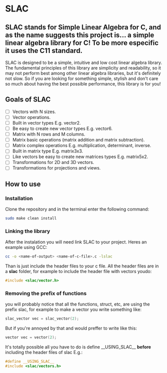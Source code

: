 # SLAC

## SLAC stands for Simple Linear Algebra for C, and as the name suggests this project is... a simple linear algebra library for C! To be more especific it uses the C11 standard.

SLAC is designed to be a simple, intuitive and low cost linear algebra library. The fundamental principles of this library are simplicity and readability, so it may not perform best among other linear algebra libraries, but it's definitely not slow. So if you are looking for something simple, stylish and don't care so much about having the best possible performance, this library is for you!

## Goals of SLAC

- [ ] Vectors with N sizes.
- [ ] Vector operations.
- [ ] Built in vector types E.g. vector2.
- [ ] Be easy to create new vector types E.g. vector6.
- [ ] Matrix with N rows and M columns.
- [ ] Matrix basic operations (matrix addition and matrix subtraction).
- [ ] Matrix complex operations E.g. multiplication, determinant, inverse.
- [ ] Built in matrix type E.g. matrix3x3.
- [ ] Like vectors be easy to create new matrices types E.g. matrix5x2.
- [ ] Transformations for 2D and 3D vectors.
- [ ] Transformations for projections and views.

## How to use

### Installation
Clone the repository and in the terminal enter the following command:
```bash
sudo make clean install
```

### Linking the library
After the instalation you will need link SLAC to your project.
Heres an example using GCC:
```bash
cc -o <name-of-output> <name-of-c-file>.c -lslac
```

Than is just include the header files to your c file. All the header files are in a **slac** folder, for example to include the header file with vectors youdo:
```c
#include <slac/vector.h>
```

### Removing the prefix of functions
you will probably notice that all the functions, struct, etc, are using the prefix slac, for example to make a vector you write something like:
```c
slac_vector vec = slac_vector(2);
```

But if you're annoyed by that and would preffer to write like this:
```c
vector vec = vector(2);
```

It's totally possible all you have to do is define \_\_USING\_SLAC\_\_ **before** including the header files of slac E.g.:
```c
#define __USING_SLAC__
#include <slac/vectors.h>
```
